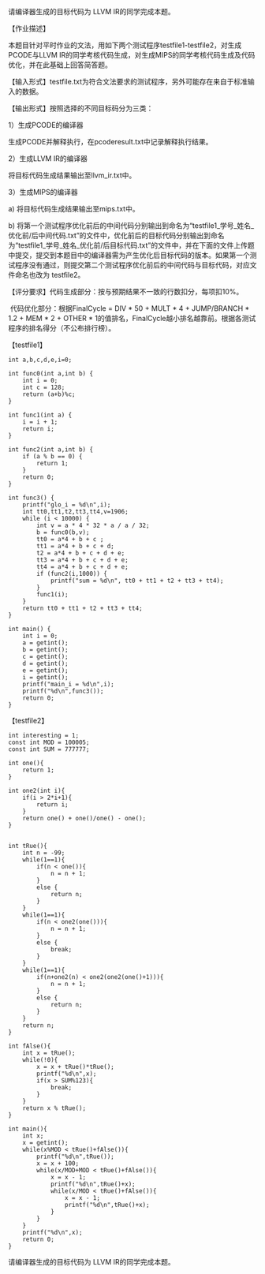请编译器生成的目标代码为 LLVM IR的同学完成本题。

【作业描述】

 本题目针对平时作业的文法，用如下两个测试程序testfile1-testfile2，对生成PCODE与LLVM IR的同学考核代码生成，对生成MIPS的同学考核代码生成及代码优化，并在此基础上回答简答题。

【输入形式】testfile.txt为符合文法要求的测试程序，另外可能存在来自于标准输入的数据。

【输出形式】按照选择的不同目标码分为三类：

 1）生成PCODE的编译器

  生成PCODE并解释执行，在pcoderesult.txt中记录解释执行结果。



 2）生成LLVM IR的编译器

  将目标代码生成结果输出至llvm_ir.txt中。

 3）生成MIPS的编译器

  a) 将目标代码生成结果输出至mips.txt中。

  b) 将第一个测试程序优化前后的中间代码分别输出到命名为“testfile1_学号_姓名_优化前/后中间代码.txt”的文件中，优化前后的目标代码分别输出到命名为“testfile1_学号_姓名_优化前/后目标代码.txt”的文件中，并在下面的文件上传题中提交，提交到本题目中的编译器需为产生优化后目标代码的版本。如果第一个测试程序没有通过，则提交第二个测试程序优化前后的中间代码与目标代码，对应文件命名也改为 testfile2。

【评分要求】代码生成部分：按与预期结果不一致的行数扣分，每项扣10%。

​    代码优化部分：根据FinalCycle = DIV * 50 + MULT * 4 + JUMP/BRANCH * 1.2 + MEM * 2 + OTHER * 1的值排名，FinalCycle越小排名越靠前。根据各测试程序的排名得分（不公布排行榜）。

   

【testfile1】

```
int a,b,c,d,e,i=0;

int func0(int a,int b) {
    int i = 0;
    int c = 128;
    return (a+b)%c;
}

int func1(int a) {
    i = i + 1;
    return i;
}

int func2(int a,int b) {
    if (a % b == 0) {
        return 1;
    }
    return 0;
}

int func3() {
    printf("glo_i = %d\n",i);
    int tt0,tt1,t2,tt3,tt4,v=1906;
    while (i < 10000) {
        int v = a * 4 * 32 * a / a / 32;
        b = func0(b,v);
        tt0 = a*4 + b + c ;
        tt1 = a*4 + b + c + d;
        t2 = a*4 + b + c + d + e;
        tt3 = a*4 + b + c + d + e;
        tt4 = a*4 + b + c + d + e;
        if (func2(i,1000)) {
            printf("sum = %d\n", tt0 + tt1 + t2 + tt3 + tt4);
        }
        func1(i);
    }
    return tt0 + tt1 + t2 + tt3 + tt4;
}

int main() {
    int i = 0;
    a = getint();
    b = getint();
    c = getint();
    d = getint();
    e = getint();
    i = getint();
    printf("main_i = %d\n",i);
    printf("%d\n",func3());
    return 0;
}
```

【testfile2】

```
int interesting = 1;
const int MOD = 100005;
const int SUM = 777777;

int one(){
    return 1;
}

int one2(int i){
    if(i > 2*i+1){
        return i;
    }
    return one() + one()/one() - one();
}


int tRue(){
    int n = -99;
    while(1==1){
        if(n < one()){
            n = n + 1;
        }
        else {
            return n;
        }
    }
    while(1==1){
        if(n < one2(one())){
            n = n + 1;
        }
        else {
            break;
        }
    }
    while(1==1){
        if(n+one2(n) < one2(one2(one()+1))){
            n = n + 1;
        }
        else {
            return n;
        }
    }
    return n;
}

int fAlse(){
	int x = tRue();
	while(!0){
		x = x + tRue()*tRue();
		printf("%d\n",x);
		if(x > SUM%123){
			break;
		}
	}
	return x % tRue();
}

int main(){
    int x;
    x = getint();
    while(x%MOD < tRue()+fAlse()){
        printf("%d\n",tRue());
        x = x + 100;
        while(x/MOD+MOD < tRue()+fAlse()){
            x = x - 1;
            printf("%d\n",tRue()+x);
            while(x/MOD < tRue()+fAlse()){
                x = x - 1;
                printf("%d\n",tRue()+x);
            }
        }
    }
    printf("%d\n",x);
    return 0;
}
```

请编译器生成的目标代码为 LLVM IR的同学完成本题。